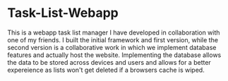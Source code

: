 # Task-List-Webapp

This is a webapp task list manager I have developed in collaboration with one of my friends. I built the initial framework and first version, while the second version is a collaborative work in which we implement database features and actually host the website. Implementing the database allows the data to be stored across devices and users and allows for a better expereience as lists won't get deleted if a browsers cache is wiped.
